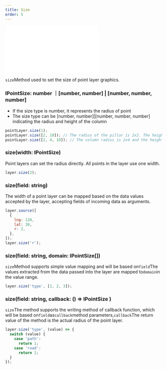 ```yaml
---
title: Size
order: 5
---
```


<embed src="@/docs/api/common/style.md"></embed>

`size`Method used to set the size of point layer graphics.

### IPointSize: number ｜\[number, number] | \[number, number, number]

- If the size type is number, it represents the radius of point
- The size type can be \[number, number]|\[number, number, number] indicating the radius and height of the column

```javascript
pointLayer.size(1);
pointLayer.size([2, 10]); // The radius of the pillar is 2x2. The height is 10
pointLayer.size([2, 4, 10]); // The column radius is 2x4 and the height is 10
```

### size(width: IPointSize)

Point layers can set the radius directly. All points in the layer use one width.

```js
layer.size(2);
```

### size(field: string)

The width of a point layer can be mapped based on the data values ​​accepted by the layer, accepting fields of incoming data as arguments.

```js
layer.source([
  {
    lng: 120,
    lat: 30,
    r: 2,
  },
]);
layer.size('r');
```

### size(field: string, domain: IPointSize\[])

`size`Method supports simple value mapping and will be based on`field`The values ​​extracted from the data passed into the layer are mapped to`domain`in the value range.

```js
layer.size('type', [1, 2, 3]);
```

### size(field: string, callback: () => IPointSize )

`size`The method supports the writing method of callback function, which will be based on`field`as`callback`method parameters,`callback`The return value of the method is the actual radius of the point layer.

```js
layer.size('type', (value) => {
  switch (value) {
    case 'path':
      return 1;
    case 'road':
      return 2;
  }
});
```
